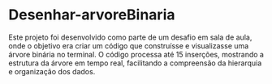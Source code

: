 # Desenhar-arvoreBinaria
Este projeto foi desenvolvido como parte de um desafio em sala de aula, onde o objetivo era criar um código que construísse e visualizasse uma árvore binária no terminal. O código processa até 15 inserções, mostrando a estrutura da árvore em tempo real, facilitando a compreensão da hierarquia e organização dos dados.
